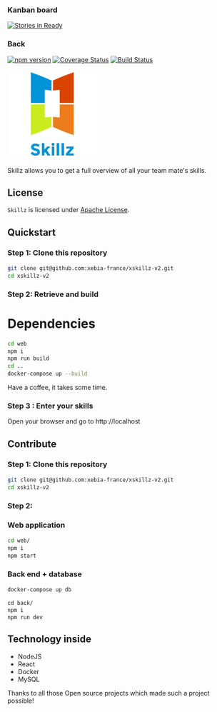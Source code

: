 ### Kanban board

[![Stories in Ready](https://badge.waffle.io/xebia-france/xskillz-v2.png?label=ready&title=Ready)](https://waffle.io/xebia-france/xskillz-v2)

### Back

[![npm version](https://badge.fury.io/js/npm.svg)](https://badge.fury.io/js/npm) [![Coverage Status](https://coveralls.io/repos/github/xebia-france/xskillz-v2/badge.svg?branch=master)](https://coveralls.io/github/xebia-france/xskillz-v2?branch=master) [![Build Status](https://travis-ci.org/xebia-france/xskillz-v2.svg?branch=master)](https://travis-ci.org/xebia-france/xskillz-v2)

<img src="web/images/logo.png" height="200px"/>

Skillz allows you to get a full overview of all your team mate's skills.

## License

`Skillz` is licensed under [Apache License](http://www.apache.org/licenses/LICENSE-2.0).

## Quickstart

### Step 1: Clone this repository

```bash
git clone git@github.com:xebia-france/xskillz-v2.git
cd xskillz-v2
```

### Step 2: Retrieve and build

# Dependencies

```bash
cd web
npm i
npm run build
cd ..
docker-compose up --build
```

Have a coffee, it takes some time.

### Step 3 : Enter your skills

Open your browser and go to http://localhost

## Contribute

### Step 1: Clone this repository

```bash
git clone git@github.com:xebia-france/xskillz-v2.git
cd xskillz-v2
```

### Step 2:

### Web application

```bash
cd web/
npm i
npm start
```

### Back end + database

```
docker-compose up db
```

```
cd back/
npm i
npm run dev
```

## Technology inside

* NodeJS
* React
* Docker
* MySQL

Thanks to all those Open source projects which made such a project possible!
